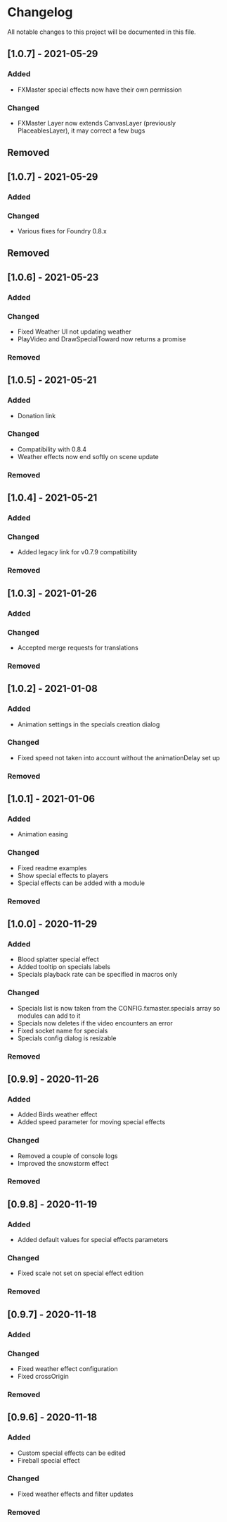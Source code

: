 # Changelog
All notable changes to this project will be documented in this file.

## [1.0.7] - 2021-05-29
### Added
- FXMaster special effects now have their own permission
### Changed
- FXMaster Layer now extends CanvasLayer (previously PlaceablesLayer), it may correct a few bugs
## Removed


## [1.0.7] - 2021-05-29
### Added
### Changed
- Various fixes for Foundry 0.8.x
## Removed

## [1.0.6] - 2021-05-23
### Added
### Changed
- Fixed Weather UI not updating weather
- PlayVideo and DrawSpecialToward now returns a promise
### Removed

## [1.0.5] - 2021-05-21
### Added
- Donation link
### Changed
- Compatibility with 0.8.4
- Weather effects now end softly on scene update
### Removed

## [1.0.4] - 2021-05-21
### Added
### Changed
- Added legacy link for v0.7.9 compatibility
### Removed

## [1.0.3] - 2021-01-26
### Added
### Changed
- Accepted merge requests for translations
### Removed

## [1.0.2] - 2021-01-08
### Added
- Animation settings in the specials creation dialog
### Changed
- Fixed speed not taken into account without the animationDelay set up
### Removed

## [1.0.1] - 2021-01-06
### Added
- Animation easing
### Changed
- Fixed readme examples
- Show special effects to players
- Special effects can be added with a module
### Removed

## [1.0.0] - 2020-11-29
### Added
- Blood splatter special effect
- Added tooltip on specials labels
- Specials playback rate can be specified in macros only
### Changed
- Specials list is now taken from the CONFIG.fxmaster.specials array so modules can add to it
- Specials now deletes if the video encounters an error
- Fixed socket name for specials
- Specials config dialog is resizable
### Removed

## [0.9.9] - 2020-11-26
### Added
- Added Birds weather effect
- Added speed parameter for moving special effects
### Changed
- Removed a couple of console logs
- Improved the snowstorm effect
### Removed

## [0.9.8] - 2020-11-19
### Added
- Added default values for special effects parameters
### Changed
- Fixed scale not set on special effect edition
### Removed

## [0.9.7] - 2020-11-18
### Added
### Changed
- Fixed weather effect configuration
- Fixed crossOrigin 
### Removed

## [0.9.6] - 2020-11-18
### Added
- Custom special effects can be edited
- Fireball special effect
### Changed
- Fixed weather effects and filter updates 
### Removed